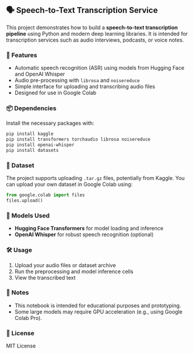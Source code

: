 ## 🗣️ Speech-to-Text Transcription Service

This project demonstrates how to build a **speech-to-text transcription pipeline** using Python and modern deep learning libraries. It is intended for transcription services such as audio interviews, podcasts, or voice notes.

### 🚀 Features

* Automatic speech recognition (ASR) using models from Hugging Face and OpenAI Whisper
* Audio pre-processing with `librosa` and `noisereduce`
* Simple interface for uploading and transcribing audio files
* Designed for use in Google Colab

### 📦 Dependencies

Install the necessary packages with:

```bash
pip install kaggle
pip install transformers torchaudio librosa noisereduce
pip install openai-whisper
pip install datasets
```

### 📁 Dataset

The project supports uploading `.tar.gz` files, potentially from Kaggle. You can upload your own dataset in Google Colab using:

```python
from google.colab import files
files.upload()
```

### 🧠 Models Used

* **Hugging Face Transformers** for model loading and inference
* **OpenAI Whisper** for robust speech recognition (optional)

### 🛠️ Usage

1. Upload your audio files or dataset archive
2. Run the preprocessing and model inference cells
3. View the transcribed text

### 📍 Notes

* This notebook is intended for educational purposes and prototyping.
* Some large models may require GPU acceleration (e.g., using Google Colab Pro).

### 📜 License

MIT License
